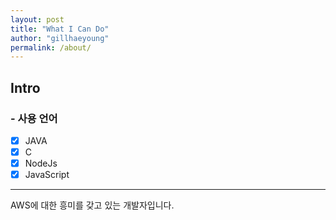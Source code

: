 ```yaml
---
layout: post
title: "What I Can Do"
author: "gillhaeyoung"
permalink: /about/
---
```

## Intro

### - 사용 언어
- [x] JAVA
- [x] C
- [x] NodeJs
- [x] JavaScript

----
AWS에 대한 흥미를 갖고 있는 개발자입니다.
